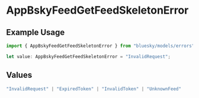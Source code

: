 # AppBskyFeedGetFeedSkeletonError

## Example Usage

```typescript
import { AppBskyFeedGetFeedSkeletonError } from "bluesky/models/errors";

let value: AppBskyFeedGetFeedSkeletonError = "InvalidRequest";
```

## Values

```typescript
"InvalidRequest" | "ExpiredToken" | "InvalidToken" | "UnknownFeed"
```